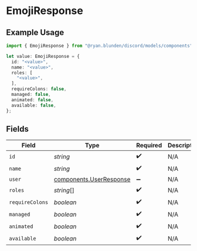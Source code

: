 # EmojiResponse

## Example Usage

```typescript
import { EmojiResponse } from "@ryan.blunden/discord/models/components";

let value: EmojiResponse = {
  id: "<value>",
  name: "<value>",
  roles: [
    "<value>",
  ],
  requireColons: false,
  managed: false,
  animated: false,
  available: false,
};
```

## Fields

| Field                                                              | Type                                                               | Required                                                           | Description                                                        |
| ------------------------------------------------------------------ | ------------------------------------------------------------------ | ------------------------------------------------------------------ | ------------------------------------------------------------------ |
| `id`                                                               | *string*                                                           | :heavy_check_mark:                                                 | N/A                                                                |
| `name`                                                             | *string*                                                           | :heavy_check_mark:                                                 | N/A                                                                |
| `user`                                                             | [components.UserResponse](../../models/components/userresponse.md) | :heavy_minus_sign:                                                 | N/A                                                                |
| `roles`                                                            | *string*[]                                                         | :heavy_check_mark:                                                 | N/A                                                                |
| `requireColons`                                                    | *boolean*                                                          | :heavy_check_mark:                                                 | N/A                                                                |
| `managed`                                                          | *boolean*                                                          | :heavy_check_mark:                                                 | N/A                                                                |
| `animated`                                                         | *boolean*                                                          | :heavy_check_mark:                                                 | N/A                                                                |
| `available`                                                        | *boolean*                                                          | :heavy_check_mark:                                                 | N/A                                                                |